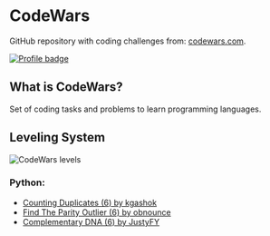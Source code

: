 # CodeWars

GitHub repository with coding challenges from:
[codewars.com](https://www.codewars.com/).

[![Profile badge](https://www.codewars.com/users/0xEntropie/badges/large)](https://www.codewars.com/users/0xEntropie)

## What is CodeWars?

Set of coding tasks and problems to learn programming languages.

## Leveling System

![CodeWars levels](https://i.imgur.com/Vm77XMv.png)

### Python:

* [Counting Duplicates (6) by kgashok](Python/CountingDuplicates.py)
* [Find The Parity Outlier (6) by obnounce](Python/FindParityOutlier.py)
* [Complementary DNA (6) by JustyFY](Python/ComplementaryDNA.py)




